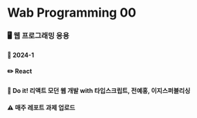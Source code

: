 # Wab Programming 00

### 🖥️ 웹 프로그래밍 응용
#### 📅 2024-1</br>
#### ✏️ React
#### 📘 Do it! 리액트 모던 웹 개발 with 타입스크립트, 전예홍, 이지스퍼블리싱

#### ⚠️ 매주 레포트 과제 업로드
